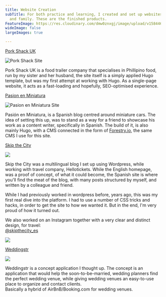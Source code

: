 ```yaml
---
title: Website Creation
subTitle: For both practice and learning, I created and set up websites for friends
  and family. These are the finished products.
FeatureImage: https://res.cloudinary.com/dmw0znxgj/image/upload/v1584460805/AntvdUploads/Screenshot_2020-03-17_at_16.59.30_foq4fc.png
wideImage: false
largeImages: true

---
```

[Pork Shack UK](https://www.theporkshack.co.uk "Pork Shack UK")

![Pork Shack Site](https://res.cloudinary.com/dmw0znxgj/image/upload/v1584460461/AntvdUploads/Screenshot_2020-03-17_at_16.53.44_cuwih8.png "Pork Shack Site")

Pork Shack UK is a food trailer company that specialises in Phillipino food, run by my sister and her husband, the site itself is a simply applied Hugo template, but was my first attempt at working with Hugo. As a single-page website, it acts as a fast-loading and hopefully, SEO-optimised experience.

[Pasion en Miniatura](https://www.pasionenminiatura.com/)

![Pasion en Miniatura Site](https://res.cloudinary.com/dmw0znxgj/image/upload/v1584460578/AntvdUploads/Screenshot_2020-03-17_at_16.55.40_jlk31n.png "Pasion en Miniatura Site")

Pasión en Miniatura, is a Spanish blog centred around miniature cars. The idea of setting this up, was to stand as a way for a friend to showcase his work as a content writer, specifically in Spanish. The build of it, is also mainly Hugo, with a CMS connected in the form of [Forestry.io](Forestry.io), the same CMS I use for this site.

[Skip the City](https://skipthecity.com/ "Skip the City")

![](https://res.cloudinary.com/dmw0znxgj/image/upload/v1584460805/AntvdUploads/Screenshot_2020-03-17_at_16.59.30_foq4fc.png)

Skip the City was a multilingual blog I set up using Wordpress, while working with travel company, Hellotickets. While the English homepage, was a proof of concept, of what it could become, the Spanish site is where you'll find the meat of the blog, with many posts structured by myself, and written by a colleague and friend.

While I had previously worked in wordpress before, years ago, this was my first real dive into the platform. I had to use a number of CSS tricks and hacks, in order to get the site to how we wanted it. But in the end, I'm very proud of how it turned out.

We also worked on an Instagram together with a very clear and distinct design, for travel:  
[@skipthecity_es](https://instagram.com/skipthecity_es)

![](https://res.cloudinary.com/dmw0znxgj/image/upload/v1584461751/AntvdUploads/Screenshot_2020-03-17_at_17.07.30_s7lnrx.png)

[Weddingstr](https://weddingstr.netlify.com)

![](https://res.cloudinary.com/dmw0znxgj/image/upload/v1584966182/AntvdUploads/Weddingstr_l27hyn.png)

Weddingstr is a concept application I thought up. The concept is an application that would help the soon-to-be-married, wedding planners find the perfect wedding venue, while giving wedding venues an easy-to-use place to organize and contact clients.  
Basically a hybrid of AirBnB/Booking.com for wedding venues.